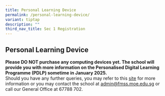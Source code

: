 ```yaml
---
title: Personal Learning Device
permalink: /personal-learning-device/
variant: tiptap
description: ""
third_nav_title: Sec 1 Registration
---
```

<h2>Personal Learning Device</h2>
<p><strong>Please DO NOT purchase any computing devices yet. The school will provide you with more information on the Personalised Digital Learning Programme (PDLP) sometime in January 2025.</strong>
<br>Should you have any further queries, you may refer to this <a href="https://www.fairfieldmethodistsec.moe.edu.sg/parents/pdlp/overview/" rel="noopener nofollow" target="_blank">site</a> for
more information or you may contact the school at <a href="https://for.edu.sg/fmsssec1registration" rel="noopener noreferrer nofollow" target="_blank"><u>admin@fmss.moe.edu.sg</u></a> or
call our General Office at 67788 702.</p>
<p></p>